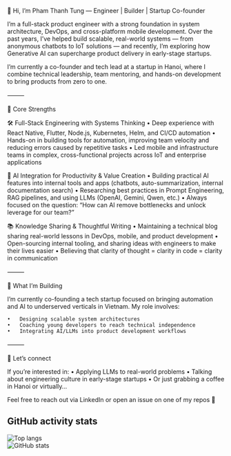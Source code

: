 👋 Hi, I’m Pham Thanh Tung — Engineer | Builder | Startup Co-founder

I’m a full-stack product engineer with a strong foundation in system architecture, DevOps, and cross-platform mobile development. Over the past years, I’ve helped build scalable, real-world systems — from anonymous chatbots to IoT solutions — and recently, I’m exploring how Generative AI can supercharge product delivery in early-stage startups.

I’m currently a co-founder and tech lead at a startup in Hanoi, where I combine technical leadership, team mentoring, and hands-on development to bring products from zero to one.

⸻

🔧 Core Strengths

🛠 Full-Stack Engineering with Systems Thinking
	•	Deep experience with React Native, Flutter, Node.js, Kubernetes, Helm, and CI/CD automation
	•	Hands-on in building tools for automation, improving team velocity and reducing errors caused by repetitive tasks
	•	Led mobile and infrastructure teams in complex, cross-functional projects across IoT and enterprise applications

🧪 AI Integration for Productivity & Value Creation
	•	Building practical AI features into internal tools and apps (chatbots, auto-summarization, internal documentation search)
	•	Researching best practices in Prompt Engineering, RAG pipelines, and using LLMs (OpenAI, Gemini, Qwen, etc.)
	•	Always focused on the question: “How can AI remove bottlenecks and unlock leverage for our team?”

📚 Knowledge Sharing & Thoughtful Writing
	•	Maintaining a technical blog sharing real-world lessons in DevOps, mobile, and product development
	•	Open-sourcing internal tooling, and sharing ideas with engineers to make their lives easier
	•	Believing that clarity of thought = clarity in code = clarity in communication

⸻

🚀 What I’m Building

I’m currently co-founding a tech startup focused on bringing automation and AI to underserved verticals in Vietnam. My role involves:

	•	Designing scalable system architectures
	•	Coaching young developers to reach technical independence
	•	Integrating AI/LLMs into product development workflows

⸻

💬 Let’s connect

If you’re interested in:
	•	Applying LLMs to real-world problems
	•	Talking about engineering culture in early-stage startups
	•	Or just grabbing a coffee in Hanoi or virtually…

Feel free to reach out via LinkedIn or open an issue on one of my repos 🙂

## GitHub activity stats

<!-- ![visitors](https://visitor-badge.glitch.me/badge?page_id=thanhtunguet.thanhtunguet) -->

<div class="container">
  <div class="row">
    <div class="col" style="align-items: flex-start;">
      <img src="https://github-readme-stats.vercel.app/api/top-langs/?username=thanhtunguet" alt="Top langs">
    </div>
    <div class="col">
      <img src="https://github-readme-stats.vercel.app/api?username=thanhtunguet&show_icons=true&hide_border=true" alt="GitHub stats">
    </div>
  </div>
</div>
